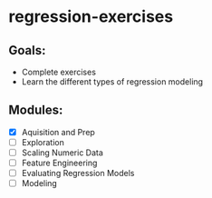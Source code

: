 # regression-exercises

## Goals:
- Complete exercises
- Learn the different types of regression modeling

## Modules:
- [x] Aquisition and Prep
- [ ] Exploration
- [ ] Scaling Numeric Data
- [ ] Feature Engineering
- [ ] Evaluating Regression Models
- [ ] Modeling